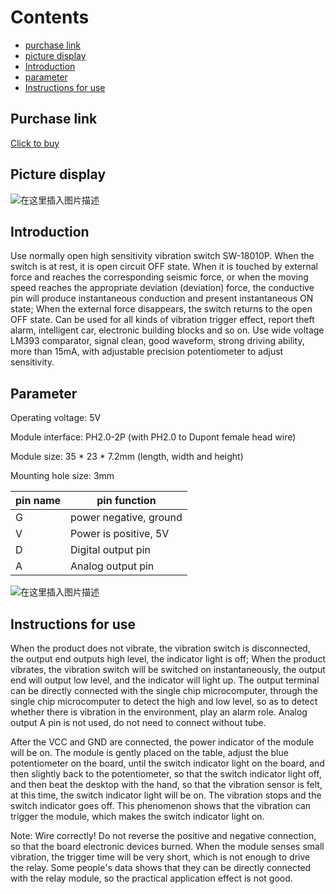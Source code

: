 ﻿# Contents

  - [purchase link](#purchase-link)
  - [picture display](#picture-display)
  - [Introduction](#introduction)
  - [parameter](#parameter)
  - [Instructions for use](#instructions-for-use)

## Purchase link
[Click to buy](https://item.taobao.com/item.htm?spm=a1z10.3-c-s.w4002-24126019655.21.377611a0nKaZcz&id=688521907185)

## Picture display
![在这里插入图片描述](https://img-blog.csdnimg.cn/603ff00f27e344f8b22e0386e3374af7.png#pic_center)


## Introduction
Use normally open high sensitivity vibration switch SW-18010P. When the switch is at rest, it is open circuit OFF state. When it is touched by external force and reaches the corresponding seismic force, or when the moving speed reaches the appropriate deviation (deviation) force, the conductive pin will produce instantaneous conduction and present instantaneous ON state; When the external force disappears, the switch returns to the open OFF state. Can be used for all kinds of vibration trigger effect, report theft alarm, intelligent car, electronic building blocks and so on. Use wide voltage LM393 comparator, signal clean, good waveform, strong driving ability, more than 15mA, with adjustable precision potentiometer to adjust sensitivity.




## Parameter
Operating voltage: 5V

Module interface: PH2.0-2P (with PH2.0 to Dupont female head wire)

Module size: 35 * 23 * 7.2mm (length, width and height)

Mounting hole size: 3mm

| pin name | pin function |
|--|--|
| G | power negative, ground |
| V | Power is positive, 5V |
| D | Digital output pin |
| A | Analog output pin |

![在这里插入图片描述](https://img-blog.csdnimg.cn/ded5aaf1af7148d4ad22cafd908856eb.png#pic_center)



## Instructions for use
When the product does not vibrate, the vibration switch is disconnected, the output end outputs high level, the indicator light is off; When the product vibrates, the vibration switch will be switched on instantaneously, the output end will output low level, and the indicator will light up. The output terminal can be directly connected with the single chip microcomputer, through the single chip microcomputer to detect the high and low level, so as to detect whether there is vibration in the environment, play an alarm role. Analog output A pin is not used, do not need to connect without tube.

After the VCC and GND are connected, the power indicator of the module will be on. The module is gently placed on the table, adjust the blue potentiometer on the board, until the switch indicator light on the board, and then slightly back to the potentiometer, so that the switch indicator light off, and then beat the desktop with the hand, so that the vibration sensor is felt, at this time, the switch indicator light will be on. The vibration stops and the switch indicator goes off. This phenomenon shows that the vibration can trigger the module, which makes the switch indicator light on.

Note: Wire correctly! Do not reverse the positive and negative connection, so that the board electronic devices burned. When the module senses small vibration, the trigger time will be very short, which is not enough to drive the relay. Some people's data shows that they can be directly connected with the relay module, so the practical application effect is not good.



